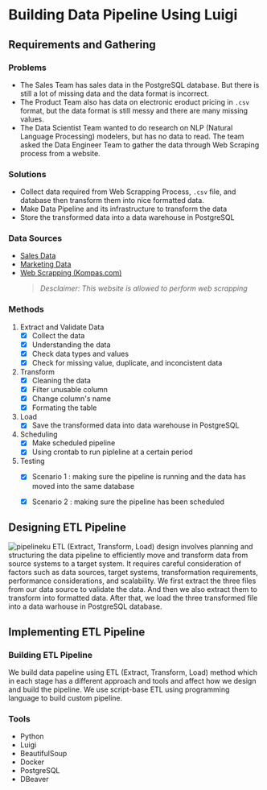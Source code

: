 # Building Data Pipeline Using Luigi

## Requirements and Gathering
### Problems
- The Sales Team has sales data in the PostgreSQL database. But there is still a lot of missing data and the data format is incorrect.
- The Product Team also has data on electronic eroduct pricing in `.csv` format, but the data format is still messy and there are many missing values.
- The Data Scientist Team wanted to do research on NLP (Natural Language Processing) modelers, but has no data to read. The team asked the Data Engineer Team to gather the data through Web Scraping process from a website.
### Solutions
- Collect data required from Web Scrapping Process, `.csv` file, and database then transform them into nice formatted data.
- Make Data Pipeline and its infrastructure to transform the data
- Store the transformed data into a data warehouse in PostgreSQL 
### Data Sources
- [Sales Data](https://hub.docker.com/r/shandytp/amazon-sales-data-docker-db) 
- [Marketing Data](https://drive.google.com/file/d/1J0Mv0TVPWv2L-So0g59GUiQJBhExPYl6/view)
- [Web Scrapping (Kompas.com)](https://indeks.kompas.com/?site=all&page)
  > _Desclaimer: This website is allowed to perform web scrapping_
### Methods
1. Extract and Validate Data
    - [x] Collect the data
    - [x] Understanding the data
    - [x] Check data types and values
    - [x] Check for missing value, duplicate, and inconcistent data
2. Transform
    - [x] Cleaning the data
    - [x] Filter unusable column
    - [x] Change column's name
    - [x] Formating the table
3. Load
    - [x] Save the transformed data into data warehouse in PostgreSQL
4. Scheduling
    - [x] Make scheduled pipeline
    - [x] Using crontab to run pipleline at a certain period
5. Testing  
    - [x] Scenario 1 : making sure the pipeline is running and the data has moved into the same database
    - [x] Scenario 2 : making sure the pipeline has been scheduled
    

## Designing ETL Pipeline
![pipelineku](https://github.com/user-attachments/assets/6f82efa0-a0c6-4c6e-8630-94da05136bbc "ETL Pipeline Design")
  ETL (Extract, Transform, Load) design involves planning and structuring the data pipeline to efficiently move and transform data from source systems to a target system. It requires careful consideration of factors such as data sources, target systems, transformation requirements, performance considerations, and scalability. We first extract the three files from our data source to validate the data. And then we also extract them to transform into formatted data. After that, we load the three transformed file into a data warhouse in PostgreSQL database.

## Implementing ETL Pipeline
### Building ETL Pipeline
We build data papeline using ETL (Extract, Transform, Load) method which in each stage has a different approach and tools and affect how we design and build the pipeline. We use script-base ETL using programming language to build custom pipeline. 

### Tools
- Python
- Luigi
- BeautifulSoup
- Docker
- PostgreSQL
- DBeaver
